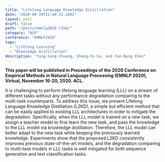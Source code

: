 ```yaml
---
title: "Lifelong Language Knowledge Distillation"
date: "2020-09-19T22:40:32.169Z"
layout: post
draft: false
path: "/posts/emnlp2020-l2kd/"
category: "NLP"
conference: "EMNLP2020"
tags:
  - "Lifelong Learning"
  - "Knowledge Distillation"
description: "Yung-Sung Chuang, Shang-Yu Su, and Yun-Nung Chen"
---
```



<b>This paper will be published in Proceedings of the 2020 Conference on Empirical Methods in Natural Language Processing (EMNLP 2020), Virtual, November 16-20, 2020. ACL.</b>

It is challenging to perform lifelong language learning (LLL) on a stream of different tasks without any performance degradation comparing to the multi-task counterparts. To address this issue, we present Lifelong Language Knowledge Distillation (L2KD), a simple but efficient method that can be easily applied to existing LLL architectures in order to mitigate the degradation. Specifically, when the LLL model is trained on a new task, we assign a teacher model to first learn the new task, and pass the knowledge to the LLL model via knowledge distillation. Therefore, the LLL model can better adapt to the new task while keeping the previously learned knowledge. Experiments show that the proposed L2KD consistently improves previous state-of-the-art models, and the degradation comparing to multi-task models in LLL tasks is well mitigated for both sequence generation and text classification tasks.